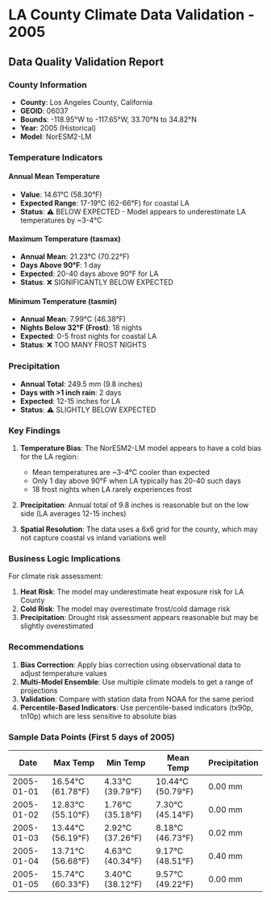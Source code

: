 # LA County Climate Data Validation - 2005

## Data Quality Validation Report

### County Information
- **County**: Los Angeles County, California
- **GEOID**: 06037
- **Bounds**: -118.95°W to -117.65°W, 33.70°N to 34.82°N
- **Year**: 2005 (Historical)
- **Model**: NorESM2-LM

### Temperature Indicators

#### Annual Mean Temperature
- **Value**: 14.61°C (58.30°F)
- **Expected Range**: 17-19°C (62-66°F) for coastal LA
- **Status**: ⚠️ BELOW EXPECTED - Model appears to underestimate LA temperatures by ~3-4°C

#### Maximum Temperature (tasmax)
- **Annual Mean**: 21.23°C (70.22°F)
- **Days Above 90°F**: 1 day
- **Expected**: 20-40 days above 90°F for LA
- **Status**: ❌ SIGNIFICANTLY BELOW EXPECTED

#### Minimum Temperature (tasmin)
- **Annual Mean**: 7.99°C (46.38°F)
- **Nights Below 32°F (Frost)**: 18 nights
- **Expected**: 0-5 frost nights for coastal LA
- **Status**: ❌ TOO MANY FROST NIGHTS

### Precipitation
- **Annual Total**: 249.5 mm (9.8 inches)
- **Days with >1 inch rain**: 2 days
- **Expected**: 12-15 inches for LA
- **Status**: ⚠️ SLIGHTLY BELOW EXPECTED

### Key Findings

1. **Temperature Bias**: The NorESM2-LM model appears to have a cold bias for the LA region:
   - Mean temperatures are ~3-4°C cooler than expected
   - Only 1 day above 90°F when LA typically has 20-40 such days
   - 18 frost nights when LA rarely experiences frost

2. **Precipitation**: Annual total of 9.8 inches is reasonable but on the low side (LA averages 12-15 inches)

3. **Spatial Resolution**: The data uses a 6x6 grid for the county, which may not capture coastal vs inland variations well

### Business Logic Implications

For climate risk assessment:
1. **Heat Risk**: The model may underestimate heat exposure risk for LA County
2. **Cold Risk**: The model may overestimate frost/cold damage risk
3. **Precipitation**: Drought risk assessment appears reasonable but may be slightly overestimated

### Recommendations

1. **Bias Correction**: Apply bias correction using observational data to adjust temperature values
2. **Multi-Model Ensemble**: Use multiple climate models to get a range of projections
3. **Validation**: Compare with station data from NOAA for the same period
4. **Percentile-Based Indicators**: Use percentile-based indicators (tx90p, tn10p) which are less sensitive to absolute bias

### Sample Data Points (First 5 days of 2005)

| Date | Max Temp | Min Temp | Mean Temp | Precipitation |
|------|----------|----------|-----------|---------------|
| 2005-01-01 | 16.54°C (61.78°F) | 4.33°C (39.79°F) | 10.44°C (50.79°F) | 0.00 mm |
| 2005-01-02 | 12.83°C (55.10°F) | 1.76°C (35.18°F) | 7.30°C (45.14°F) | 0.00 mm |
| 2005-01-03 | 13.44°C (56.19°F) | 2.92°C (37.26°F) | 8.18°C (46.73°F) | 0.02 mm |
| 2005-01-04 | 13.71°C (56.68°F) | 4.63°C (40.34°F) | 9.17°C (48.51°F) | 0.40 mm |
| 2005-01-05 | 15.74°C (60.33°F) | 3.40°C (38.12°F) | 9.57°C (49.22°F) | 0.00 mm |